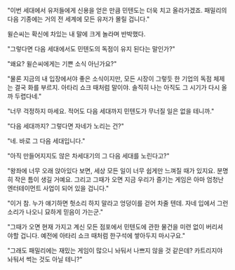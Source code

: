"이번 세대에서 유저들에게 신용을 얻은 만큼 민텐도는 더욱 치고 올라가겠죠. 패밀리의 다음 기종에는 거의 전 세계에 모든 유저가 몰릴 겁니다."

윌슨씨는 확신에 차있는 내 말에 크게 놀라며 반박했다.

"그렇다면 다음 세대에서도 민텐도의 독점이 유지 된다는 말인가?"

"왜요? 윌슨씨에게는 기쁜 소식 아닌가요?"

"물론 지금의 내 입장에서야 좋은 소식이지만, 모든 시장이 그렇듯 한 기업의 독점 체제는 결국 화를 부르지. 아타리 쇼크 때처럼 말이야. 솔직히 나는 아직도 그 시기가 다시 올까 두렵다네."

"너무 걱정하지 마세요. 적어도 다음 세대까지 민텐도가 무너질 일은 없을 테니까."

"다음 세대까지? 그렇다면 자네가 노리는 건?"

"네. 바로 그 다음 세대입니다."

"아직 만들어지지도 않은 차세대기의 그 다음 세대를 노린다고?"

"왕좌에 너무 오래 앉아있다 보면, 세상 모든 일이 너무 쉽게만 느껴질 때가 있지요. 분명히 작은 틈이 생길 거예요. 그리고 그때가 오면 지금 우리가 즐기는 게임은 아마 엄청난 엔터테이먼트 사업이 되어 있을 겁니다."

"이거 참. 누가 얘기하면 헛소리 하지 말라고 엉덩이를 걷어 차줄 텐데. 자네 입에서 그런 소리가 나오니 묘하게 믿음이 가는군."

"그때가 오면 현재 가지고 계신 모든 점포에서 민텐도에 관한 물건을 미련 없이 버리셔야할 겁니다. 예전에 아타리 쇼크 때처럼 한구석에 쌓아두지 마시구요."

"그래도 패밀리에는 재밌는 게임이 많으니 놔둬서 나쁘지 않을 것 같은데? 카트리지야 놔둬서 썩는 것도 아닐 테니?"